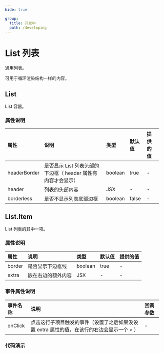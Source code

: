 ```yaml
---
hide: true

group:
  title: 开发中
  path: /developing
---
```


# List 列表 <ImportCost name="List" />

通用列表。

可用于循环渲染结构一样的内容。

## List

List 容器。

### 属性说明

| 属性         | 说明                                                         | 类型    | 默认值 | 提供的值 |
| :----------- | :----------------------------------------------------------- | :------ | :----- | :------- |
| headerBorder | 是否显示 List 列表头部的下边框（ header 属性有内容才会显示） | boolean | true   | -        |
| header       | 列表的头部内容                                               | JSX     | -      | -        |
| borderless   | 是否不显示列表底部边框                                       | boolean | false  | -        |

## List.Item

List 列表的其中一项。

### 属性说明

| 属性   | 说明               | 类型    | 默认值 | 提供的值 |
| :----- | :----------------- | :------ | :----- | :------- |
| border | 是否显示下边框线   | boolean | true   | -        |
| extra  | 嵌在右边的额外内容 | JSX     | -      | -        |

### 事件属性说明

| 事件名称 | 说明                                                                                       | 回调参数 |
| :------- | :----------------------------------------------------------------------------------------- | :------- |
| onClick  | 点击这行子项目触发的事件（设置了之后如果没设置 extra 属性的值，在该行的右边会显示一个 > ） | -        |

### 代码演示

<code src="./demos/demo1/index.tsx" />
